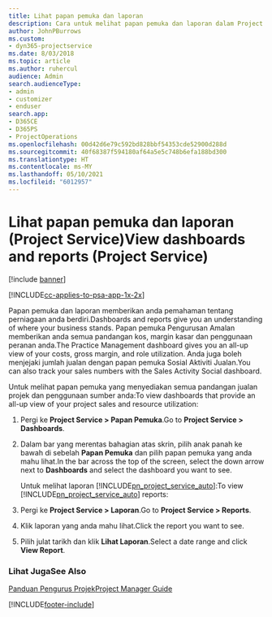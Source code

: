 ```yaml
---
title: Lihat papan pemuka dan laporan
description: Cara untuk melihat papan pemuka dan laporan dalam Project Service
author: JohnPBurrows
ms.custom:
- dyn365-projectservice
ms.date: 8/03/2018
ms.topic: article
ms.author: ruhercul
audience: Admin
search.audienceType:
- admin
- customizer
- enduser
search.app:
- D365CE
- D365PS
- ProjectOperations
ms.openlocfilehash: 00d42d6e79c592bd828bbf54353cde52900d288d
ms.sourcegitcommit: 40f68387f594180af64a5e5c748b6efa188bd300
ms.translationtype: HT
ms.contentlocale: ms-MY
ms.lasthandoff: 05/10/2021
ms.locfileid: "6012957"
---
```

# <a name="view-dashboards-and-reports-project-service"></a><span data-ttu-id="25926-103">Lihat papan pemuka dan laporan (Project Service)</span><span class="sxs-lookup"><span data-stu-id="25926-103">View dashboards and reports (Project Service)</span></span>

[!include [banner](../includes/psa-now-project-operations.md)]

[!INCLUDE[cc-applies-to-psa-app-1x-2x](../includes/cc-applies-to-psa-app-1x-2x.md)]

<span data-ttu-id="25926-104">Papan pemuka dan laporan memberikan anda pemahaman tentang perniagaan anda berdiri.</span><span class="sxs-lookup"><span data-stu-id="25926-104">Dashboards and reports give you an understanding of where your business stands.</span></span> <span data-ttu-id="25926-105">Papan pemuka Pengurusan Amalan memberikan anda semua pandangan kos, margin kasar dan penggunaan peranan anda.</span><span class="sxs-lookup"><span data-stu-id="25926-105">The Practice Management dashboard gives you an all-up view of your costs, gross margin, and role utilization.</span></span> <span data-ttu-id="25926-106">Anda juga boleh menjejaki jumlah jualan dengan papan pemuka Sosial Aktiviti Jualan.</span><span class="sxs-lookup"><span data-stu-id="25926-106">You can also track your sales numbers with the Sales Activity Social dashboard.</span></span>  
  
 <span data-ttu-id="25926-107">Untuk melihat papan pemuka yang menyediakan semua pandangan jualan projek dan penggunaan sumber anda:</span><span class="sxs-lookup"><span data-stu-id="25926-107">To view dashboards that provide an all-up view of your project sales and resource utilization:</span></span>  
  
1. <span data-ttu-id="25926-108">Pergi ke **Project Service > Papan Pemuka**.</span><span class="sxs-lookup"><span data-stu-id="25926-108">Go to **Project Service > Dashboards**.</span></span>  
  
2. <span data-ttu-id="25926-109">Dalam bar yang merentas bahagian atas skrin, pilih anak panah ke bawah di sebelah **Papan Pemuka** dan pilih papan pemuka yang anda mahu lihat.</span><span class="sxs-lookup"><span data-stu-id="25926-109">In the bar across the top of the screen, select the down arrow next to **Dashboards** and select the dashboard you want to see.</span></span>  
  
   <span data-ttu-id="25926-110">Untuk melihat laporan [!INCLUDE[pn_project_service_auto](../includes/pn-project-service-auto.md)]:</span><span class="sxs-lookup"><span data-stu-id="25926-110">To view [!INCLUDE[pn_project_service_auto](../includes/pn-project-service-auto.md)] reports:</span></span>  
  
3. <span data-ttu-id="25926-111">Pergi ke **Project Service > Laporan**.</span><span class="sxs-lookup"><span data-stu-id="25926-111">Go to **Project Service > Reports**.</span></span>  
  
4. <span data-ttu-id="25926-112">Klik laporan yang anda mahu lihat.</span><span class="sxs-lookup"><span data-stu-id="25926-112">Click the report you want to see.</span></span>  
  
5. <span data-ttu-id="25926-113">Pilih julat tarikh dan klik **Lihat Laporan**.</span><span class="sxs-lookup"><span data-stu-id="25926-113">Select a date range and click **View Report**.</span></span>  
  
### <a name="see-also"></a><span data-ttu-id="25926-114">Lihat Juga</span><span class="sxs-lookup"><span data-stu-id="25926-114">See Also</span></span>  
 [<span data-ttu-id="25926-115">Panduan Pengurus Projek</span><span class="sxs-lookup"><span data-stu-id="25926-115">Project Manager Guide</span></span>](../psa/project-manager-guide.md)


[!INCLUDE[footer-include](../includes/footer-banner.md)]